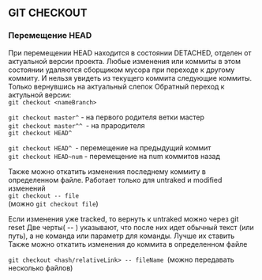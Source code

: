 ## GIT CHECKOUT

### Перемещение HEAD

При перемещении HEAD находится в состоянии DETACHED, отделен от актуальной версии проекта. Любые изменения или коммиты в этом состоянии удаляются сборщиком мусора при переходе к другому коммиту. И нельзя увидеть из текущего коммита следующие коммиты. Только вернувшись на актуальный слепок
Обратный переход к актульной версии:   
`git checkout <nameBranch>`

`git checkout master^` - на первого родителя ветки мастер  
`git checkout master^^ `- на прародителя  
`git checkout HEAD^`

`git checkout HEAD^ `- перемещение на предыдущий коммит  
`git checkout HEAD~num` - перемещение на num коммитов назад

Также можно откатить изменения последнему коммиту в определенном файле. Работает только для untraked и modified изменений  
`git checkout -- file`  
(можно `git checkout file`)  

Если изменения уже tracked, то вернуть к untraked можно через git reset
Две черты( -- ) указывают, что после них идет обычный текст (или путь), а не команда или параметр для команды. Лучше их ставить
Также можно откатить изменения до коммита в определенном файле  

`git checkout <hash/relativeLink> -- fileName `(можно передавать несколько файлов)
